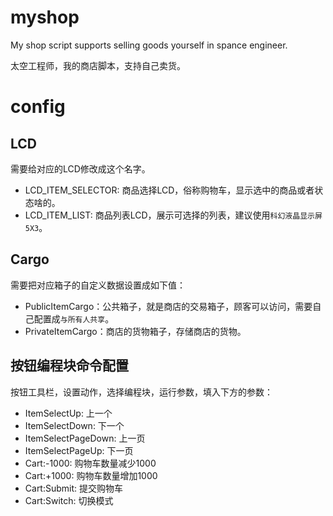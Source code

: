 # myshop

My shop script supports selling goods yourself in spance engineer.

太空工程师，我的商店脚本，支持自己卖货。

# config

## LCD
需要给对应的LCD修改成这个名字。
- LCD_ITEM_SELECTOR: 商品选择LCD，俗称购物车，显示选中的商品或者状态啥的。
- LCD_ITEM_LIST: 商品列表LCD，展示可选择的列表，建议使用`科幻液晶显示屏5X3`。

## Cargo
需要把对应箱子的自定义数据设置成如下值：
- PublicItemCargo：公共箱子，就是商店的交易箱子，顾客可以访问，需要自己配置成`与所有人共享`。
- PrivateItemCargo：商店的货物箱子，存储商店的货物。

## 按钮编程块命令配置

按钮工具栏，设置动作，选择编程块，运行参数，填入下方的参数：

- ItemSelectUp: 上一个
- ItemSelectDown: 下一个
- ItemSelectPageDown: 上一页
- ItemSelectPageUp: 下一页
- Cart:-1000: 购物车数量减少1000
- Cart:+1000: 购物车数量增加1000
- Cart:Submit: 提交购物车
- Cart:Switch: 切换模式
